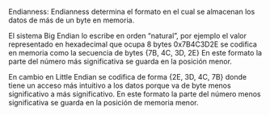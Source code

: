 Endianness: Endianness determina el formato en el cual se almacenan los datos de más de un byte en memoria.

El sistema Big Endian lo escribe en orden “natural”, por ejemplo el valor representado en hexadecimal que ocupa 8 bytes 0x7B4C3D2E se codifica en memoria como la secuencia de bytes {7B, 4C, 3D, 2E} En este formato la parte del número más significativa se guarda en la posición menor. 

En cambio en Little Endian se codifica de forma {2E, 3D, 4C, 7B} donde tiene un acceso más intuitivo a los datos porque va de byte menos significativo a más significativo. En este formato la parte del número menos significativa se guarda en la posición de memoria menor. 
